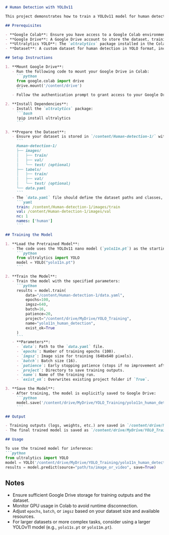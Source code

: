 ```markdown
# Human Detection with YOLOv11

This project demonstrates how to train a YOLOv11 model for human detection using a custom dataset in Google Colab. The trained model is saved to Google Drive for future use.

## Prerequisites

- **Google Colab**: Ensure you have access to a Google Colab environment with GPU support.
- **Google Drive**: A Google Drive account to store the dataset, training outputs, and the final model.
- **Ultralytics YOLO**: The `ultralytics` package installed in the Colab environment.
- **Dataset**: A custom dataset for human detection in YOLO format, including images and annotations, with a `data.yaml` configuration file.

## Setup Instructions

1. **Mount Google Drive**:
   - Run the following code to mount your Google Drive in Colab:
     ```python
     from google.colab import drive
     drive.mount('/content/drive')
     ```
   - Follow the authentication prompt to grant access to your Google Drive.

2. **Install Dependencies**:
   - Install the `ultralytics` package:
     ```bash
     !pip install ultralytics
     ```

3. **Prepare the Dataset**:
   - Ensure your dataset is stored in `/content/Human-detection-1/` with the following structure:
     ```
     Human-detection-1/
     ├── images/
     │   ├── train/
     │   ├── val/
     │   └── test/ (optional)
     ├── labels/
     │   ├── train/
     │   ├── val/
     │   └── test/ (optional)
     └── data.yaml
     ```
   - The `data.yaml` file should define the dataset paths and classes, e.g.:
     ```yaml
     train: /content/Human-detection-1/images/train
     val: /content/Human-detection-1/images/val
     nc: 1
     names: ['human']
     ```

## Training the Model

1. **Load the Pretrained Model**:
   - The code uses the YOLOv11 nano model (`yolo11n.pt`) as the starting point:
     ```python
     from ultralytics import YOLO
     model = YOLO("yolo11n.pt")
     ```

2. **Train the Model**:
   - Train the model with the specified parameters:
     ```python
     results = model.train(
         data="/content/Human-detection-1/data.yaml",
         epochs=100,
         imgsz=640,
         batch=16,
         patience=20,
         project="/content/drive/MyDrive/YOLO_Training",
         name="yolo11n_human_detection",
         exist_ok=True
     )
     ```
   - **Parameters**:
     - `data`: Path to the `data.yaml` file.
     - `epochs`: Number of training epochs (100).
     - `imgsz`: Image size for training (640x640 pixels).
     - `batch`: Batch size (16).
     - `patience`: Early stopping patience (stops if no improvement after 20 epochs).
     - `project`: Directory to save training outputs.
     - `name`: Name of the training run.
     - `exist_ok`: Overwrites existing project folder if `True`.

3. **Save the Model**:
   - After training, the model is explicitly saved to Google Drive:
     ```python
     model.save('/content/drive/MyDrive/YOLO_Training/yolo11n_human_detection_final.pt')
     ```

## Output

- Training outputs (logs, weights, etc.) are saved in `/content/drive/MyDrive/YOLO_Training/yolo11n_human_detection/`.
- The final trained model is saved as `/content/drive/MyDrive/YOLO_Training/yolo11n_human_detection_final.pt`.

## Usage

To use the trained model for inference:
```python
from ultralytics import YOLO
model = YOLO('/content/drive/MyDrive/YOLO_Training/yolo11n_human_detection_final.pt')
results = model.predict(source="path/to/image_or_video", save=True)
```

## Notes

- Ensure sufficient Google Drive storage for training outputs and the dataset.
- Monitor GPU usage in Colab to avoid runtime disconnection.
- Adjust `epochs`, `batch`, or `imgsz` based on your dataset size and available resources.
- For larger datasets or more complex tasks, consider using a larger YOLOv11 model (e.g., `yolo11s.pt` or `yolo11m.pt`).
```
